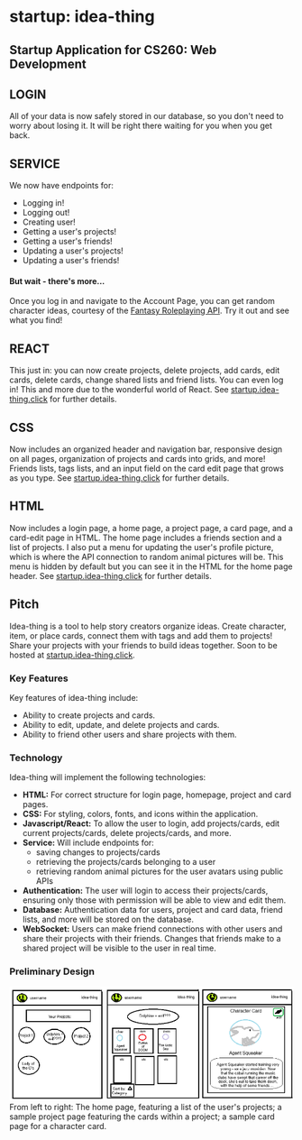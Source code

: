 # startup: idea-thing
## Startup Application for CS260: Web Development
## LOGIN
All of your data is now safely stored in our database, so you don't need to worry about losing it. It will be right there waiting for you when you get back.

## SERVICE
We now have endpoints for:
- Logging in!
- Logging out!
- Creating user!
- Getting a user's projects!
- Getting a user's friends!
- Updating a user's projects!
- Updating a user's friends!
#### But wait - there's more...
Once you log in and navigate to the Account Page, you can get random character ideas, courtesy of the [Fantasy Roleplaying API](https://www.freepublicapis.com/fantasy-role-playing-api). Try it out and see what you find!

## REACT
This just in: you can now create projects, delete projects, add cards, edit cards, delete cards, change shared lists and friend lists. You can even log in! This and more due to the wonderful world of React. See [startup.idea-thing.click](https://startup.idea-thing.click/) for further details.

## CSS
Now includes an organized header and navigation bar, responsive design on all pages, organization of projects and cards into grids, and more! Friends lists, tags lists, and an input field on the card edit page that grows as you type. See [startup.idea-thing.click](https://startup.idea-thing.click/) for further details.

## HTML
Now includes a login page, a home page, a project page, a card page, and a card-edit page in HTML. The home page includes a friends section and a list of projects. I also put a menu for updating the user's profile picture, which is where the API connection to random animal pictures will be. This menu is hidden by default but you can see it in the HTML for the home page header. See [startup.idea-thing.click](https://startup.idea-thing.click/) for further details.

## Pitch
Idea-thing is a tool to help story creators organize ideas. Create character, item, or place cards, connect them with tags and add them to projects! Share your projects with your friends to build ideas together.
Soon to be hosted at [startup.idea-thing.click](https://startup.idea-thing.click/).

### Key Features
Key features of idea-thing include:
- Ability to create projects and cards.
- Ability to edit, update, and delete projects and cards.
- Ability to friend other users and share projects with them.

### Technology
Idea-thing will implement the following technologies:
- **HTML:** For correct structure for login page, homepage, project and card pages.
- **CSS:** For styling, colors, fonts, and icons within the application.
- **Javascript/React:** To allow the user to login, add projects/cards, edit current projects/cards, delete projects/cards, and more.
- **Service:** Will include endpoints for:
  - saving changes to projects/cards
  - retrieving the projects/cards belonging to a user
  - retrieving random animal pictures for the user avatars using public APIs 
- **Authentication:** The user will login to access their projects/cards, ensuring only those with permission will be able to view and edit them.
- **Database:** Authentication data for users, project and card data, friend lists, and more will be stored on the database.
- **WebSocket:** Users can make friend connections with other users and share their projects with their friends. Changes that friends make to a shared project will be visible to the user in real time.

### Preliminary Design
![design docs for idea-thing, including a sketch of a projects page, a page for a specific project showing all the cards within the project, and a page for a specific card](startup-prelim-design.png) From left to right: The home page, featuring a list of the user's projects; a sample project page featuring the cards within a project; a sample card page for a character card.
